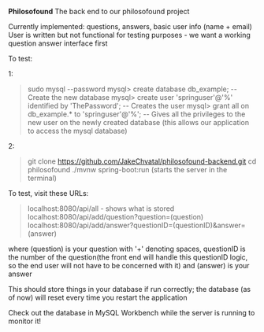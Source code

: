 **Philosofound**
The back end to our philosofound project

Currently implemented: questions, answers, basic user info (name + email)
User is written but not functional for testing purposes - 
we want a working question answer interface first

To test:

1:
> sudo mysql --password
> mysql> create database db_example; -- Create the new database
> mysql> create user 'springuser'@'%' identified by 'ThePassword'; -- Creates the user
> mysql> grant all on db_example.* to 'springuser'@'%'; -- Gives all the privileges to the new user on the newly created database
(this allows our application to access the mysql database)

2:
> git clone https://github.com/JakeChvatal/philosofound-backend.git
> cd philosofound
> ./mvnw spring-boot:run
(starts the server in the terminal)

To test, visit these URLs:
> localhost:8080/api/all - shows what is stored
> localhost:8080/api/add/question?question=(question)
> localhost:8080/api/add/answer?questionID=(questionID)&answer=(answer)

where (question) is your question with '+' denoting spaces,
questionID is the number of the question(the front end will handle this questionID logic,
so the end user will not have to be concerned with it)
and (answer) is your answer

This should store things in your database if run correctly; 
the database (as of now) will reset every time you restart the application

Check out the database in MySQL Workbench while the server is running to monitor it!
